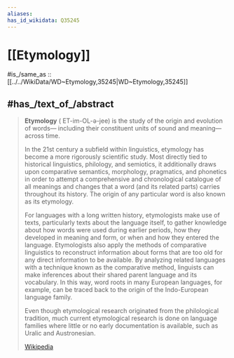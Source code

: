 ```yaml
---
aliases:
has_id_wikidata: Q35245
---
```


# [[Etymology]] 

#is_/same_as :: [[../../WikiData/WD~Etymology,35245|WD~Etymology,35245]] 

## #has_/text_of_/abstract 

> **Etymology** ( ET-im-OL-ə-jee) is the study of the origin and evolution of words—
> including their constituent units of sound and meaning—across time. 
> 
> In the 21st century a subfield within linguistics, 
> etymology has become a more rigorously scientific study. Most directly tied to historical linguistics, philology, and semiotics, it additionally draws upon comparative semantics, morphology, pragmatics, and phonetics in order to attempt a comprehensive and chronological catalogue of all meanings and changes that a word (and its related parts) carries throughout its history. The origin of any particular word is also known as its etymology.
>
> For languages with a long written history, etymologists make use of texts, particularly texts about the language itself, to gather knowledge about how words were used during earlier periods, how they developed in meaning and form, or when and how they entered the language. Etymologists also apply the methods of comparative linguistics to reconstruct information about forms that are too old for any direct information to be available. By analyzing related languages with a technique known as the comparative method, linguists can make inferences about their shared parent language and its vocabulary. In this way, word roots in many European languages, for example, can be traced back to the origin of the Indo-European language family.
>
> Even though etymological research originated from the philological tradition, much current etymological research is done on language families where little or no early documentation is available, such as Uralic and Austronesian.
>
> [Wikipedia](https://en.wikipedia.org/wiki/Etymology) 

